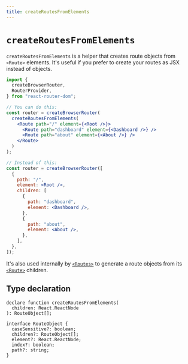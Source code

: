 ```yaml
---
title: createRoutesFromElements
---
```


# `createRoutesFromElements`

`createRoutesFromElements` is a helper that creates route objects from `<Route>` elements. It's useful if you prefer to create your routes as JSX instead of objects.

```jsx
import {
  createBrowserRouter,
  RouterProvider,
} from "react-router-dom";

// You can do this:
const router = createBrowserRouter(
  createRoutesFromElements(
    <Route path="/" element={<Root />}>
      <Route path="dashboard" element={<Dashboard />} />
      <Route path="about" element={<About />} />
    </Route>
  )
);

// Instead of this:
const router = createBrowserRouter([
  {
    path: "/",
    element: <Root />,
    children: [
      {
        path: "dashboard",
        element: <Dashboard />,
      },
      {
        path: "about",
        element: <About />,
      },
    ],
  },
]);
```

It's also used internally by [`<Routes>`][routes] to generate a route objects from its [`<Route>`][route] children.

## Type declaration

```tsx
declare function createRoutesFromElements(
  children: React.ReactNode
): RouteObject[];

interface RouteObject {
  caseSensitive?: boolean;
  children?: RouteObject[];
  element?: React.ReactNode;
  index?: boolean;
  path?: string;
}
```

[routes]: ../components/routes
[route]: ../components/route

